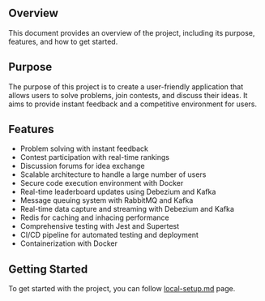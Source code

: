 ## Overview
This document provides an overview of the project, including its purpose, features, and how to get started.

## Purpose
The purpose of this project is to create a user-friendly application that allows users to solve problems, join contests, and discuss their ideas. It aims to provide instant feedback and a competitive environment for users.

## Features
- Problem solving with instant feedback
- Contest participation with real-time rankings
- Discussion forums for idea exchange
- Scalable architecture to handle a large number of users
- Secure code execution environment with Docker
- Real-time leaderboard updates using Debezium and Kafka
- Message queuing system with RabbitMQ and Kafka
- Real-time data capture and streaming with Debezium and Kafka
- Redis for caching and inhacing performance
- Comprehensive testing with Jest and Supertest
- CI/CD pipeline for automated testing and deployment
- Containerization with Docker

## Getting Started
To get started with the project, you can follow [local-setup.md](local-setup.md) page.